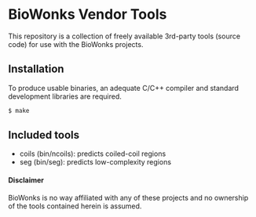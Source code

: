 # BioWonks Vendor Tools

This repository is a collection of freely available 3rd-party tools (source code) for use with the BioWonks projects.

## Installation

To produce usable binaries, an adequate C/C++ compiler and standard development libraries are required.

```bash
$ make
```

## Included tools

* coils (bin/ncoils): predicts coiled-coil regions
* seg (bin/seg): predicts low-complexity regions

#### Disclaimer
BioWonks is no way affiliated with any of these projects and no ownership of the tools contained herein is assumed.
